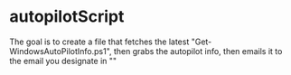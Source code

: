 # autopilotScript

The goal is to create a file that fetches the latest "Get-WindowsAutoPilotInfo.ps1", then grabs the autopilot info, then emails it to the email you designate in ""
